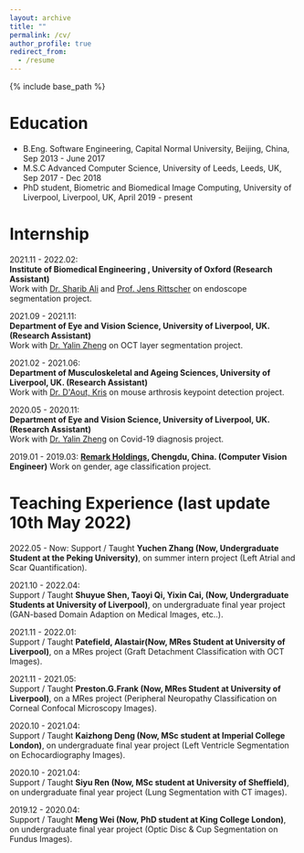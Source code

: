 ```yaml
---
layout: archive
title: ""
permalink: /cv/
author_profile: true
redirect_from:
  - /resume
---
```


{% include base_path %}

Education
======
* B.Eng. Software Engineering, Capital Normal University, Beijing, China, Sep 2013 - June 2017
* M.S.C Advanced Computer Science, University of Leeds, Leeds, UK, Sep 2017 - Dec 2018
* PhD student, Biometric and Biomedical Image Computing, University of Liverpool, Liverpool, UK, April 2019 - present


Internship
======
2021.11 - 2022.02:  
**Institute of Biomedical Engineering , University of Oxford (Research Assistant)**  
Work with [Dr. Sharib Ali](https://eng.ox.ac.uk/people/sharib-ali/) and [Prof.  Jens Rittscher](https://www.ndm.ox.ac.uk/team/jens-rittscher) on endoscope segmentation project. 

2021.09 - 2021.11:  
**Department of Eye and Vision Science, University of Liverpool, UK. (Research Assistant)**  
Work with [Dr. Yalin Zheng](https://www.liverpool.ac.uk/life-course-and-medical-sciences/staff/yalin-zheng/) on OCT layer segmentation project.  

2021.02 - 2021.06:  
**Department of Musculoskeletal and Ageing Sciences, University of Liverpool, UK. (Research Assistant)**  
Work with [Dr. D'Aout, Kris](https://www.liverpool.ac.uk/life-course-and-medical-sciences/staff/kris-daout/) on mouse arthrosis keypoint detection project.  

2020.05 - 2020.11:  
**Department of Eye and Vision Science, University of Liverpool, UK. (Research Assistant)**  
Work with [Dr. Yalin Zheng](https://www.liverpool.ac.uk/life-course-and-medical-sciences/staff/yalin-zheng/) on Covid-19 diagnosis project.

2019.01 - 2019.03: 
**[Remark Holdings](https://www.remarkholdings.com/), Chengdu, China. (Computer Vision Engineer)**
Work on gender, age classification project.  


Teaching Experience (last update 10th May 2022)
======
2022.05 - Now:
Support / Taught **Yuchen Zhang (Now, Undergraduate Student at the Peking University)**, on summer intern project (Left Atrial and Scar Quantification).

2021.10 - 2022.04:  
Support / Taught **Shuyue Shen, Taoyi Qi, Yixin Cai, (Now, Undergraduate Students at University of Liverpool)**, on undergraduate final year project (GAN-based Domain Adaption on Medical Images, etc..).   

2021.11 - 2022.01:  
Support / Taught **Patefield, Alastair(Now, MRes Student at University of Liverpool)**, on a MRes project (Graft Detachment Classification with OCT Images).   

2021.11 - 2021.05:  
Support / Taught **Preston.G.Frank (Now, MRes Student at University of Liverpool)**, on a MRes project (Peripheral Neuropathy Classification on Corneal Confocal Microscopy Images).  

2020.10 - 2021.04:  
Support / Taught **Kaizhong Deng (Now, MSc student at Imperial College London)**, on undergraduate final year project (Left Ventricle Segmentation on Echocardiography Images).  

2020.10 - 2021.04:  
Support / Taught **Siyu Ren (Now, MSc student at University of Sheffield)**, on undergraduate final year project (Lung Segmentation with CT images).  

2019.12 - 2020.04:  
Support / Taught **Meng Wei (Now, PhD student at King College London)**, on undergraduate final year project (Optic Disc & Cup Segmentation on Fundus Images).  


  


